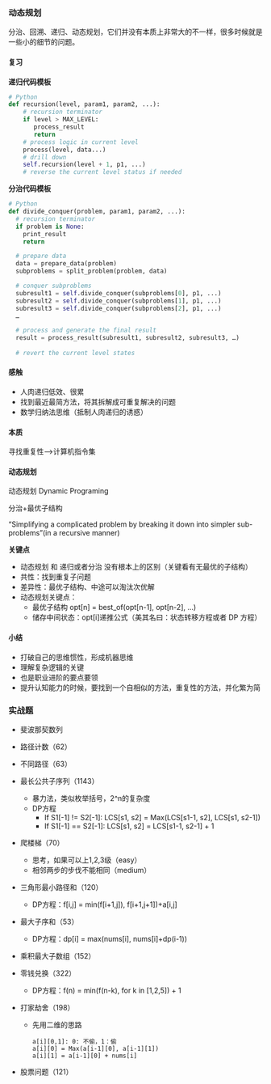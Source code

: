 ### 动态规划

分治、回溯、递归、动态规划，它们并没有本质上非常大的不一样，很多时候就是一些小的细节的问题。

#### 复习

**递归代码模板**

``` python
# Python
def recursion(level, param1, param2, ...): 
    # recursion terminator 
    if level > MAX_LEVEL: 
       process_result 
       return 
    # process logic in current level 
    process(level, data...) 
    # drill down 
    self.recursion(level + 1, p1, ...) 
    # reverse the current level status if needed
```

**分治代码模板**

```python
# Python
def divide_conquer(problem, param1, param2, ...): 
  # recursion terminator 
  if problem is None: 
    print_result 
    return 

  # prepare data 
  data = prepare_data(problem) 
  subproblems = split_problem(problem, data) 

  # conquer subproblems 
  subresult1 = self.divide_conquer(subproblems[0], p1, ...) 
  subresult2 = self.divide_conquer(subproblems[1], p1, ...) 
  subresult3 = self.divide_conquer(subproblems[2], p1, ...) 
  …

  # process and generate the final result 
  result = process_result(subresult1, subresult2, subresult3, …)
    
  # revert the current level states

```

#### 感触

- 人肉递归低效、很累
- 找到最近最简方法，将其拆解成可重复解决的问题
- 数学归纳法思维（抵制人肉递归的诱惑）

#### 本质

寻找重复性——>计算机指令集

#### 动态规划

动态规划 Dynamic Programing

分治+最优子结构

“Simplifying a complicated problem by breaking it down into simpler sub-problems”(in a recursive manner)

**关键点**

- 动态规划 和 递归或者分治 没有根本上的区别（关键看有无最优的子结构）
- 共性：找到重复子问题
- 差异性：最优子结构、中途可以淘汰次优解
- 动态规划关键点：
  - 最优子结构 opt[n] = best_of(opt[n-1], opt[n-2], …)
  - 储存中间状态：opt[i]递推公式（美其名曰：状态转移方程或者 DP 方程）

#### 小结

- 打破自己的思维惯性，形成机器思维
- 理解复杂逻辑的关键
- 也是职业进阶的要点要领
- 提升认知能力的时候，要找到一个自相似的方法，重复性的方法，并化繁为简

### 实战题

- 斐波那契数列

- 路径计数（62）

- 不同路径（63）

- 最长公共子序列（1143）

  - 暴力法，类似枚举括号，2^n的复杂度
  - DP方程
    - If S1[-1] != S2[-1]: LCS[s1, s2] = Max(LCS[s1-1, s2], LCS[s1, s2-1])
    - If S1[-1] == S2[-1]: LCS[s1, s2] = LCS[s1-1, s2-1] + 1

- 爬楼梯（70）

  - 思考，如果可以上1,2,3级（easy）
  - 相邻两步的步伐不能相同（medium）

- 三角形最小路径和（120）

  - DP方程：f[i,j] = min(f[i+1,j]), f[i+1,j+1])+a[i,j]

- 最大子序和（53）

  - DP方程：dp[i] = max(nums[i], nums[i]+dp(i-1))

- 乘积最大子数组（152）

- 零钱兑换（322）

  - DP方程：f(n) = min(f(n-k), for k in [1,2,5]) + 1

- 打家劫舍（198）

  - 先用二维的思路

    ```
    a[i][0,1]: 0: 不偷，1：偷
    a[i][0] = Max(a[i-1][0], a[i-1][1])
    a[i][1] = a[i-1][0] + nums[i]
    ```

- 股票问题（121）







